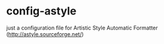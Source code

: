 # config-astyle
just a configuration file for Artistic Style Automatic Formatter (http://astyle.sourceforge.net/)
